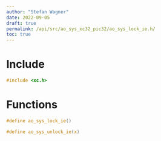 ```yaml
---
author: "Stefan Wagner"
date: 2022-09-05
draft: true
permalink: /api/src/ao_sys_xc32_pic32/ao_sys_lock_ie.h/
toc: true
---
```


# Include

```c
#include <xc.h>
```

# Functions

```c
#define ao_sys_lock_ie()
```

```c
#define ao_sys_unlock_ie(x)
```
